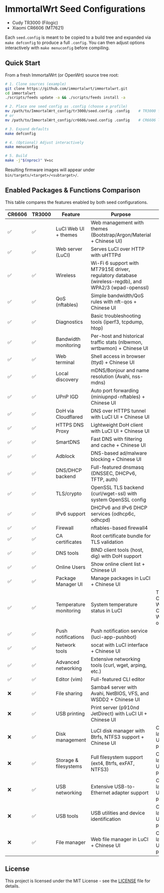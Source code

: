 # ImmortalWrt Seed Configurations 

- Cudy TR3000 (Filogic) 
- Xiaomi CR6606 (MT7621)

Each `seed.config` is meant to be copied to a build tree and expanded via `make defconfig` to produce a full `.config`. You can then adjust options interactively with `make menuconfig` before compiling.

## Quick Start
From a fresh ImmortalWrt (or OpenWrt) source tree root:

```bash
# 1. Clone sources (example)
git clone https://github.com/immortalwrt/immortalwrt.git
cd immortalwrt
./scripts/feeds update -a && ./scripts/feeds install -a

# 2. Place one seed config as .config (choose a profile)
mv /path/to/ImmortalWrt_config/tr3000/seed.config .config    # TR3000 feature-rich
# or
mv /path/to/ImmortalWrt_config/cr6606/seed.config .config    # CR6606 lean

# 3. Expand defaults
make defconfig

# 4. (Optional) Adjust interactively
make menuconfig

# 5. Build
make -j"$(nproc)" V=sc
```

Resulting firmware images will appear under `bin/targets/<target>/<subtarget>/`.

## Enabled Packages & Functions Comparison

This table compares the features enabled by both seed configurations.

| CR6606 | TR3000 | Feature | Purpose | Notes |
| --- | --- | --- | --- | --- |
| ✅ | ✅ | LuCI Web UI + themes | Web management with themes (Bootstrap/Argon/Material + Chinese UI) | |
| ✅ | ✅ | Web server (LuCI) | Serves LuCI over HTTP with uHTTPd | |
| ✅ | ✅ | Wireless | Wi-Fi 6 support with MT7915E driver, regulatory database (wireless-regdb), and WPA2/3 (wpad-openssl) | |
| ✅ | ✅ | QoS (nftables) | Simple bandwidth/QoS rules with nft-qos + Chinese UI | |
| ✅ | ✅ | Diagnostics | Basic troubleshooting tools (iperf3, tcpdump, htop) | |
| ✅ | ✅ | Bandwidth monitoring | Per-host and historical traffic stats (nlbwmon, wrtbwmon) + Chinese UI | |
| ✅ | ✅ | Web terminal | Shell access in browser (ttyd) + Chinese UI | |
| ✅ | ✅ | Local discovery | mDNS/Bonjour and name resolution (Avahi, nss-mdns) | |
| ✅ | ✅ | UPnP IGD | Auto port forwarding (miniupnpd-nftables) + Chinese UI | |
| ✅ | ✅ | DoH via Cloudflared | DNS over HTTPS tunnel with LuCI UI + Chinese UI | |
| ✅ | ✅ | HTTPS DNS Proxy | Lightweight DoH client with LuCI UI + Chinese UI | |
| ✅ | ✅ | SmartDNS | Fast DNS with filtering and cache + Chinese UI | |
| ✅ | ✅ | Adblock | DNS-based ad/malware blocking + Chinese UI | |
| ✅ | ✅ | DNS/DHCP backend | Full-featured dnsmasq (DNSSEC, DHCPv6, TFTP, auth) | |
| ✅ | ✅ | TLS/crypto | OpenSSL TLS backend (curl/wget-ssl) with system OpenSSL config | |
| ✅ | ✅ | IPv6 support | DHCPv6 and IPv6 DHCP services (odhcp6c, odhcpd) | |
| ✅ | ✅ | Firewall | nftables-based firewall4 | |
| ✅ | ✅ | CA certificates | Root certificate bundle for TLS validation | |
| ✅ | ✅ | DNS tools | BIND client tools (host, dig) with DoH support | |
| ✅ | ✅ | Online Users | Show online client list + Chinese UI | |
| ✅ | ✅ | Package Manager UI | Manage packages in LuCI + Chinese UI | |
| ✅ | ✅ | Temperature monitoring | System temperature status in LuCI | TR3000: CPU + Wi‑Fi; CR6606: Wi‑Fi only |
| ✅ | ✅ | Push notifications | Push notification service (luci-app-pushbot) | |
| ✅ | ✅ | Network tools | socat with LuCI interface + Chinese UI | |
| ✅ | ✅ | Advanced networking | Extensive networking tools (curl, wget, arping, etc.) | |
| ✅ | ✅ | Editor (vim) | Full-featured CLI editor | |
| ❌ | ✅ | File sharing | Samba4 server with Avahi, NetBIOS, VFS, and WSDD2 + Chinese UI | |
| ❌ | ✅ | USB printing | Print server (p910nd JetDirect) with LuCI UI + Chinese UI | |
| ❌ | ✅ | Disk management | LuCI disk manager with Btrfs, NTFS3 support + Chinese UI | CR6606 lacks USB ports |
| ❌ | ✅ | Storage & filesystems | Full filesystem support (ext4, Btrfs, exFAT, NTFS3) | CR6606 lacks USB ports |
| ❌ | ✅ | USB networking | Extensive USB-to-Ethernet adapter support | CR6606 lacks USB ports |
| ❌ | ✅ | USB tools | USB utilities and device identification | CR6606 lacks USB ports |
| ❌ | ✅ | File manager | Web file manager in LuCI + Chinese UI | CR6606 lacks USB ports |



## License

This project is licensed under the MIT License - see the [LICENSE](LICENSE) file for details.
